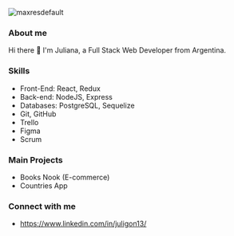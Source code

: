 ![maxresdefault](https://user-images.githubusercontent.com/102985224/200687918-aaf2668e-50b2-4bc3-8800-3911900e1b08.jpg)


### About me
Hi there 👋
I'm Juliana, a Full Stack Web Developer from Argentina.

### Skills
- Front-End: React, Redux
- Back-end: NodeJS, Express
- Databases: PostgreSQL, Sequelize
- Git, GitHub
- Trello
- Figma
- Scrum

### Main Projects
- Books Nook (E-commerce)
- Countries App

### Connect with me
- https://www.linkedin.com/in/juligon13/







